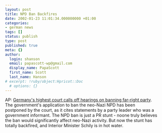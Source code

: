 ```yaml
---
layout: post
title: NPD Ban Backfires
date: 2002-01-23 11:01:34.000000000 +01:00
categories:
- german news
tags: []
status: publish
type: post
published: true
meta: {}
author:
  login: shanson
  email: papascott-wp@gmail.com
  display_name: PapaScott
  first_name: Scott
  last_name: Hanson
# excerpt: !ruby/object:Hpricot::Doc
  # options: {}
---
```

<p>AP: <a href="http://www.expatica.com/germanymain.asp?pad=190,205,&amp;item_id=18772">Germany's highest court calls off hearings on banning far-right party</a>.  The government's application to ban the neo-Nazi NPD has been postponed by the court, as it cites statements by a party leader who was a government informant. The NPD ban is just a PR stunt - noone truly believes the ban would significantly affect neo-Nazi activity. But now the stunt has totally backfired, and Interior Minister Schily is in hot water.</p>
